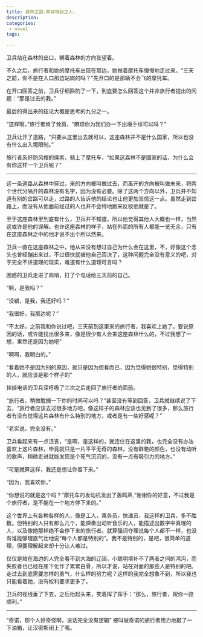 ```yaml
---
title: 森林之国-并非特别之人-
description:
categories:
 - novel
tags:

---
```


卫兵站在森林的出口，朝着森林的方向张望着。

<!-- more -->

不久之后，旅行者和她的摩托车出现在那边，她推着摩托车慢慢地走过来。“三天之前，你不是在入口那边站岗的吗？”先开口的是那辆不会飞的摩托车。


在开口回答之前，卫兵仔细斟酌了一下，到底要怎么回答这个并非旅行者提出的问题：“那是过去的我。”

最后的得出来的结论大概是思考的九分之一。

“这样啊。”旅行者耸了耸肩，“麻烦你为我们办一下出境手续可以吗？”

卫兵让开了道路，“只要从这里出去就可以，这座森林并不是什么国家，所以也没有什么出入境限制。”

旅行者系好防风帽的绳索，骑上了摩托车，“如果这森林不是国家的话，为什么会有你这样一个卫兵呢？”

---

这一条道路从森林中穿过，来的方向被叫做过去，而离开的方向被叫做未来，将两个世代分隔开的森林没有名字，因为没有必要。除了这两个方向以外，卫兵并不知道有别的岔路可以走，过路的人告诉他的结论也让他更加坚信这一点。虽然走到岔路上，而没有从他面前经过的人也并不会特地跑来反驳他就是了。

至于这座森林里到底有什么，卫兵并不知道，所以他觉得其他人大概也一样，当然这或许是他的误解。也许这座森林的样子，站在外面的所有人都能一览无余，只有在这座森林之中的他才说不出个所以然来。

卫兵一直在这座森林之中，他从来没有想过自己为什么会在这里，不，好像这个念头也曾经蹦出来过，不过很快就被他自己否决了，这种问题完全没有意义的吧，对于完全不讲道理的现实，难道有什么道理可言吗？

困惑的卫兵走进了岗哨，打了个电话给三天前的自己。

“啊，是我吗？”

“没错，是我，我还好吗？”

“我很好，我那边呢？”

“不太好。之前我和你说过吧，三天前到这里来的旅行者，我喜欢上她了。要说原因的话，或许能找出很多来，像是很少有人会来这座森林什么的，不过我想了一想，果然还是因为她吧”

“啊啊，我明白的。”

“看着她不是因为别的原因，就只是因为想看而已，因为觉得她很特别，觉得特别的人，就应该是那个样子的”

挂掉电话的卫兵深呼吸了三次之后走回了旅行者的面前。

“旅行者，稍微耽搁一下你的时间可以吗？”甚至没有等到回答，卫兵就继续说了下去，“旅行者应该去过很多地方吧，像这样子的森林应该也见到了很多，那么旅行者有没有觉得这片森林有什么特别的地方，或者是有一些好感呢？”

“老实说，完全没有。”

卫兵看起来有一点沮丧，“是啊，是这样的，就连住在这里的我，也完全没有办法喜欢上这片森林，毕竟就只是一片平平无奇的森林，没有鲜艳的颜色，也没有动听的歌声，稍微走进就能发现是个死气沉沉的，没有一点有吸引力的地方。”

“可是就算这样，我还是想让你留下来。”

“因为，我喜欢你。”

“你想说的就是这个吗？”摩托车的发动机发出了轰鸣声,“谢谢你的好意，不过我是个旅行者，是不能在一个地方停下来的。”

这个世界上有各种各样的人，像是工人，乘务员，快递员，我这样的卫兵，多不胜数。但特别的人只有那么几个，能弹奏出动听音乐的人，能描述出数字中真理的人，以及像她那样绝不会停下来的旅行者。就算强词夺理说每个人都不一样，也没有谁能够理直气壮地说“每个人都是特别的”。我不是特别的，是吧，很简单的道理，但要理解起来却十分让人难过。

仅仅是站在海边的人完全看不到大海的辽阔，小聪明填补不了两者之间的鸿沟，而失败者也已经在崖下化作了累累白骨，所以才说，站在对面的那些人是特别的吧。走过去到底需要怎样的勇气，什么样的努力呢？这样的我完全想象不到，所以我也只能看着她，没有权利要求更多了。

卫兵的视线垂了下去，之后抬起头来，笑着挥了挥手：“那么，旅行者，祝你一路顺利。”

---

“奇诺，那个人好奇怪啊，说话完全没有逻辑”
被叫做奇诺的旅行者用力地敲了一下油箱，让汉密斯闭上了嘴。
